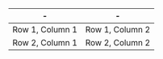 | - | - |
| --- | --- |
| Row 1, Column 1 | Row 1, Column 2 |
| Row 2, Column 1 | Row 2, Column 2 |
